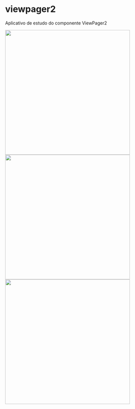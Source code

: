 # viewpager2
Aplicativo de estudo do componente ViewPager2

<img src="https://user-images.githubusercontent.com/39638014/158229593-e42dff5d-b274-415a-800f-1aa18f825d64.png" width="400">

<img src="https://user-images.githubusercontent.com/39638014/158229587-57b2794f-a35c-4ff1-9a21-309fb4141dd2.png" width="400">

<img src="https://user-images.githubusercontent.com/39638014/158229592-4f2f80b2-36eb-4436-83c8-728498f051cb.png" width="400">
